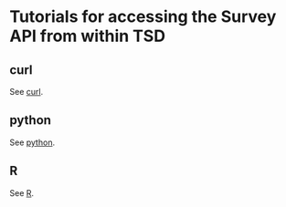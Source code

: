 # Tutorials for accessing the Survey API from within TSD

## curl

See [curl](curl/README.md).

## python

See [python](python/README.md).

## R

See [R](R/README.md).
